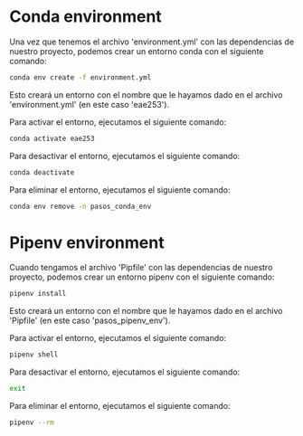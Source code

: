 # Conda environment

Una vez que tenemos el archivo 'environment.yml' con las dependencias de nuestro proyecto, podemos crear un entorno conda con el siguiente comando:

```bash
conda env create -f environment.yml
```

Esto creará un entorno con el nombre que le hayamos dado en el archivo 'environment.yml' (en este caso 'eae253').

Para activar el entorno, ejecutamos el siguiente comando:

```bash
conda activate eae253
```

Para desactivar el entorno, ejecutamos el siguiente comando:

```bash
conda deactivate
```

Para eliminar el entorno, ejecutamos el siguiente comando:

```bash
conda env remove -n pasos_conda_env
```

# Pipenv environment
Cuando tengamos el archivo 'Pipfile' con las dependencias de nuestro proyecto, podemos crear un entorno pipenv con el siguiente comando:

```bash
pipenv install
```

Esto creará un entorno con el nombre que le hayamos dado en el archivo 'Pipfile' (en este caso 'pasos_pipenv_env').

Para activar el entorno, ejecutamos el siguiente comando:

```bash
pipenv shell
```

Para desactivar el entorno, ejecutamos el siguiente comando:

```bash
exit
```

Para eliminar el entorno, ejecutamos el siguiente comando:

```bash
pipenv --rm
```

